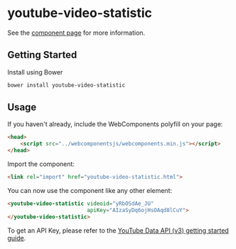 youtube-video-statistic
============

See the [component page](http://akash1810.github.io/youtube-video-statistic) for more information.

## Getting Started

Install using Bower

```sh
bower install youtube-video-statistic
```

## Usage
If you haven't already, include the WebComponents polyfill on your page:

```html
<head>
	<script src="../webcomponentsjs/webcomponents.min.js"></script>
</head>
```

Import the component:

```html
<link rel="import" href="youtube-video-statistic.html">
```

You can now use the component like any other element:

```html
<youtube-video-statistic videoid="yRbOSdAe_JU"
                         apiKey="AIzaSyDq6ojHsOAqd8lCuY">
</youtube-video-statistic>
```

To get an API Key, please refer to the [YouTube Data API (v3) getting started guide](https://developers.google.com/youtube/v3/getting-started#before-you-start).